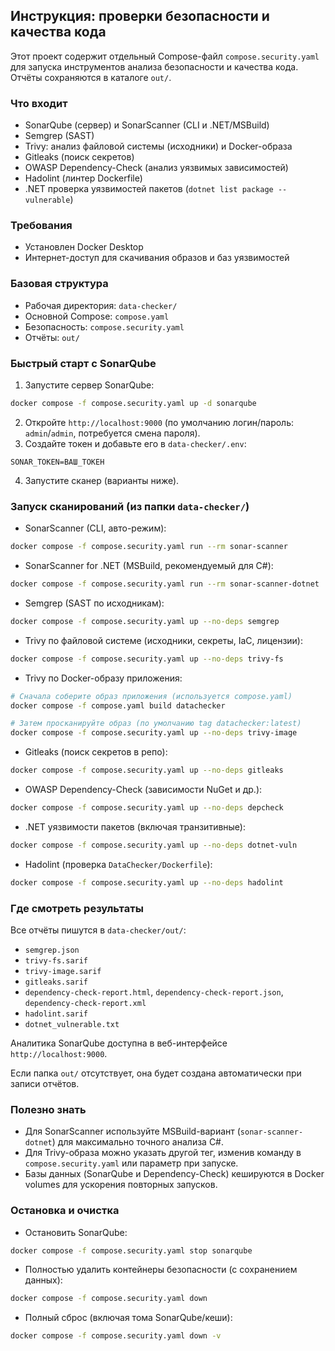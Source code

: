 ## Инструкция: проверки безопасности и качества кода

Этот проект содержит отдельный Compose-файл `compose.security.yaml` для запуска инструментов анализа безопасности и качества кода. Отчёты сохраняются в каталоге `out/`.

### Что входит
- SonarQube (сервер) и SonarScanner (CLI и .NET/MSBuild)
- Semgrep (SAST)
- Trivy: анализ файловой системы (исходники) и Docker-образа
- Gitleaks (поиск секретов)
- OWASP Dependency-Check (анализ уязвимых зависимостей)
- Hadolint (линтер Dockerfile)
- .NET проверка уязвимостей пакетов (`dotnet list package --vulnerable`)

### Требования
- Установлен Docker Desktop
- Интернет-доступ для скачивания образов и баз уязвимостей

### Базовая структура
- Рабочая директория: `data-checker/`
- Основной Compose: `compose.yaml`
- Безопасность: `compose.security.yaml`
- Отчёты: `out/`

### Быстрый старт c SonarQube
1) Запустите сервер SonarQube:
```bash
docker compose -f compose.security.yaml up -d sonarqube
```
2) Откройте `http://localhost:9000` (по умолчанию логин/пароль: `admin`/`admin`, потребуется смена пароля).
3) Создайте токен и добавьте его в `data-checker/.env`:
```
SONAR_TOKEN=ВАШ_ТОКЕН
```
4) Запустите сканер (варианты ниже).

### Запуск сканирований (из папки `data-checker/`)

- SonarScanner (CLI, авто-режим):
```bash
docker compose -f compose.security.yaml run --rm sonar-scanner
```

- SonarScanner for .NET (MSBuild, рекомендуемый для C#):
```bash
docker compose -f compose.security.yaml run --rm sonar-scanner-dotnet
```

- Semgrep (SAST по исходникам):
```bash
docker compose -f compose.security.yaml up --no-deps semgrep
```

- Trivy по файловой системе (исходники, секреты, IaC, лицензии):
```bash
docker compose -f compose.security.yaml up --no-deps trivy-fs
```

- Trivy по Docker-образу приложения:
```bash
# Сначала соберите образ приложения (используется compose.yaml)
docker compose -f compose.yaml build datachecker

# Затем просканируйте образ (по умолчанию tag datachecker:latest)
docker compose -f compose.security.yaml up --no-deps trivy-image
```

- Gitleaks (поиск секретов в репо):
```bash
docker compose -f compose.security.yaml up --no-deps gitleaks
```

- OWASP Dependency-Check (зависимости NuGet и др.):
```bash
docker compose -f compose.security.yaml up --no-deps depcheck
```

- .NET уязвимости пакетов (включая транзитивные):
```bash
docker compose -f compose.security.yaml up --no-deps dotnet-vuln
```

- Hadolint (проверка `DataChecker/Dockerfile`):
```bash
docker compose -f compose.security.yaml up --no-deps hadolint
```

### Где смотреть результаты
Все отчёты пишутся в `data-checker/out/`:
- `semgrep.json`
- `trivy-fs.sarif`
- `trivy-image.sarif`
- `gitleaks.sarif`
- `dependency-check-report.html`, `dependency-check-report.json`, `dependency-check-report.xml`
- `hadolint.sarif`
- `dotnet_vulnerable.txt`

Аналитика SonarQube доступна в веб-интерфейсе `http://localhost:9000`.

Если папка `out/` отсутствует, она будет создана автоматически при записи отчётов.

### Полезно знать
- Для SonarScanner используйте MSBuild-вариант (`sonar-scanner-dotnet`) для максимально точного анализа C#.
- Для Trivy-образа можно указать другой тег, изменив команду в `compose.security.yaml` или параметр при запуске.
- Базы данных (SonarQube и Dependency-Check) кешируются в Docker volumes для ускорения повторных запусков.

### Остановка и очистка
- Остановить SonarQube:
```bash
docker compose -f compose.security.yaml stop sonarqube
```

- Полностью удалить контейнеры безопасности (с сохранением данных):
```bash
docker compose -f compose.security.yaml down
```

- Полный сброс (включая тома SonarQube/кеши):
```bash
docker compose -f compose.security.yaml down -v
```


